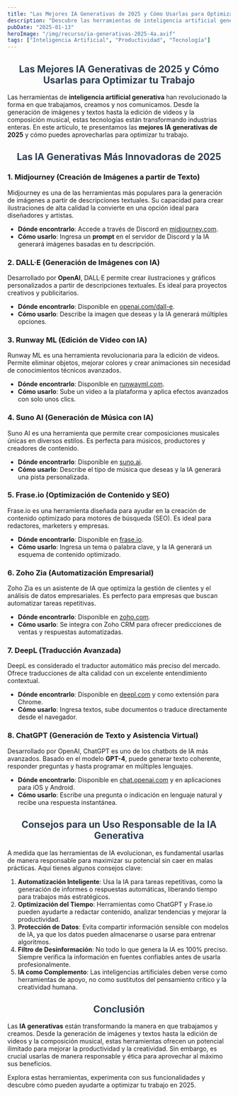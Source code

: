 ```yaml
---
title: "Las Mejores IA Generativas de 2025 y Cómo Usarlas para Optimizar tu Trabajo"
description: "Descubre las herramientas de inteligencia artificial generativa más avanzadas de 2025, desde creación de imágenes y textos hasta edición de video y música, y aprende cómo aprovecharlas para mejorar tu productividad."
pubDate: "2025-01-13"
heroImage: "/img/recurso/ia-generativas-2025-4a.avif"
tags: ["Inteligencia Artificial", "Productividad", "Tecnología"]
---
```


<div style="text-align:center; font-size: 1em; font-weight: bold; color: #2c3e50;">
    <h2>Las Mejores IA Generativas de 2025 y Cómo Usarlas para Optimizar tu Trabajo</h2>
</div>

Las herramientas de **inteligencia artificial generativa** han revolucionado la forma en que trabajamos, creamos y nos comunicamos. Desde la generación de imágenes y textos hasta la edición de videos y la composición musical, estas tecnologías están transformando industrias enteras. En este artículo, te presentamos las **mejores IA generativas de 2025** y cómo puedes aprovecharlas para optimizar tu trabajo.

<div style="text-align:center; font-size: 1em; font-weight: bold; color: #2c3e50;">
    <h2>Las IA Generativas Más Innovadoras de 2025</h2>
</div>

### 1. **Midjourney (Creación de Imágenes a partir de Texto)**
Midjourney es una de las herramientas más populares para la generación de imágenes a partir de descripciones textuales. Su capacidad para crear ilustraciones de alta calidad la convierte en una opción ideal para diseñadores y artistas.

- **Dónde encontrarlo**: Accede a través de Discord en [midjourney.com](https://midjourney.com).
- **Cómo usarlo**: Ingresa un **prompt** en el servidor de Discord y la IA generará imágenes basadas en tu descripción.

### 2. **DALL·E (Generación de Imágenes con IA)**
Desarrollado por **OpenAI**, DALL·E permite crear ilustraciones y gráficos personalizados a partir de descripciones textuales. Es ideal para proyectos creativos y publicitarios.

- **Dónde encontrarlo**: Disponible en [openai.com/dall-e](https://openai.com/dall-e).
- **Cómo usarlo**: Describe la imagen que deseas y la IA generará múltiples opciones.

### 3. **Runway ML (Edición de Video con IA)**
Runway ML es una herramienta revolucionaria para la edición de videos. Permite eliminar objetos, mejorar colores y crear animaciones sin necesidad de conocimientos técnicos avanzados.

- **Dónde encontrarlo**: Disponible en [runwayml.com](https://runwayml.com).
- **Cómo usarlo**: Sube un video a la plataforma y aplica efectos avanzados con solo unos clics.

### 4. **Suno AI (Generación de Música con IA)**
Suno AI es una herramienta que permite crear composiciones musicales únicas en diversos estilos. Es perfecta para músicos, productores y creadores de contenido.

- **Dónde encontrarlo**: Disponible en [suno.ai](https://suno.ai).
- **Cómo usarlo**: Describe el tipo de música que deseas y la IA generará una pista personalizada.

### 5. **Frase.io (Optimización de Contenido y SEO)**
Frase.io es una herramienta diseñada para ayudar en la creación de contenido optimizado para motores de búsqueda (SEO). Es ideal para redactores, marketers y empresas.

- **Dónde encontrarlo**: Disponible en [frase.io](https://frase.io).
- **Cómo usarlo**: Ingresa un tema o palabra clave, y la IA generará un esquema de contenido optimizado.

### 6. **Zoho Zia (Automatización Empresarial)**
Zoho Zia es un asistente de IA que optimiza la gestión de clientes y el análisis de datos empresariales. Es perfecto para empresas que buscan automatizar tareas repetitivas.

- **Dónde encontrarlo**: Disponible en [zoho.com](https://zoho.com).
- **Cómo usarlo**: Se integra con Zoho CRM para ofrecer predicciones de ventas y respuestas automatizadas.

### 7. **DeepL (Traducción Avanzada)**
DeepL es considerado el traductor automático más preciso del mercado. Ofrece traducciones de alta calidad con un excelente entendimiento contextual.

- **Dónde encontrarlo**: Disponible en [deepl.com](https://deepl.com) y como extensión para Chrome.
- **Cómo usarlo**: Ingresa textos, sube documentos o traduce directamente desde el navegador.

### 8. **ChatGPT (Generación de Texto y Asistencia Virtual)**
Desarrollado por OpenAI, ChatGPT es uno de los chatbots de IA más avanzados. Basado en el modelo **GPT-4**, puede generar texto coherente, responder preguntas y hasta programar en múltiples lenguajes.

- **Dónde encontrarlo**: Disponible en [chat.openai.com](https://chat.openai.com) y en aplicaciones para iOS y Android.
- **Cómo usarlo**: Escribe una pregunta o indicación en lenguaje natural y recibe una respuesta instantánea.

<div style="text-align:center; font-size: 1em; font-weight: bold; color: #2c3e50;">
    <h2>Consejos para un Uso Responsable de la IA Generativa</h2>
</div>

A medida que las herramientas de IA evolucionan, es fundamental usarlas de manera responsable para maximizar su potencial sin caer en malas prácticas. Aquí tienes algunos consejos clave:

1. **Automatización Inteligente**: Usa la IA para tareas repetitivas, como la generación de informes o respuestas automáticas, liberando tiempo para trabajos más estratégicos.
2. **Optimización del Tiempo**: Herramientas como ChatGPT y Frase.io pueden ayudarte a redactar contenido, analizar tendencias y mejorar la productividad.
3. **Protección de Datos**: Evita compartir información sensible con modelos de IA, ya que los datos pueden almacenarse o usarse para entrenar algoritmos.
4. **Filtro de Desinformación**: No todo lo que genera la IA es 100% preciso. Siempre verifica la información en fuentes confiables antes de usarla profesionalmente.
5. **IA como Complemento**: Las inteligencias artificiales deben verse como herramientas de apoyo, no como sustitutos del pensamiento crítico y la creatividad humana.

<div style="text-align:center; font-size: 1em; font-weight: bold; color: #2c3e50;">
    <h2>Conclusión</h2>
</div>

Las **IA generativas** están transformando la manera en que trabajamos y creamos. Desde la generación de imágenes y textos hasta la edición de videos y la composición musical, estas herramientas ofrecen un potencial ilimitado para mejorar la productividad y la creatividad. Sin embargo, es crucial usarlas de manera responsable y ética para aprovechar al máximo sus beneficios.

Explora estas herramientas, experimenta con sus funcionalidades y descubre cómo pueden ayudarte a optimizar tu trabajo en 2025.